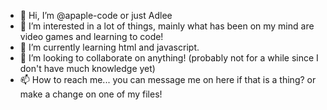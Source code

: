 - 👋 Hi, I’m @apaple-code or just Adlee
- 👀 I’m interested in a lot of things, mainly what has been on my mind are video games and learning to code!
- 🌱 I’m currently learning html and javascript.
- 💞️ I’m looking to collaborate on anything! (probably not for a while since I don't have much knowledge yet)
- 📫 How to reach me... you can message me on here if that is a thing? or make a change on one of my files!

<!---
apaple-code/apaple-code is a ✨ special ✨ repository because its `README.md` (this file) appears on your GitHub profile.
You can click the Preview link to take a look at your changes.
--->
